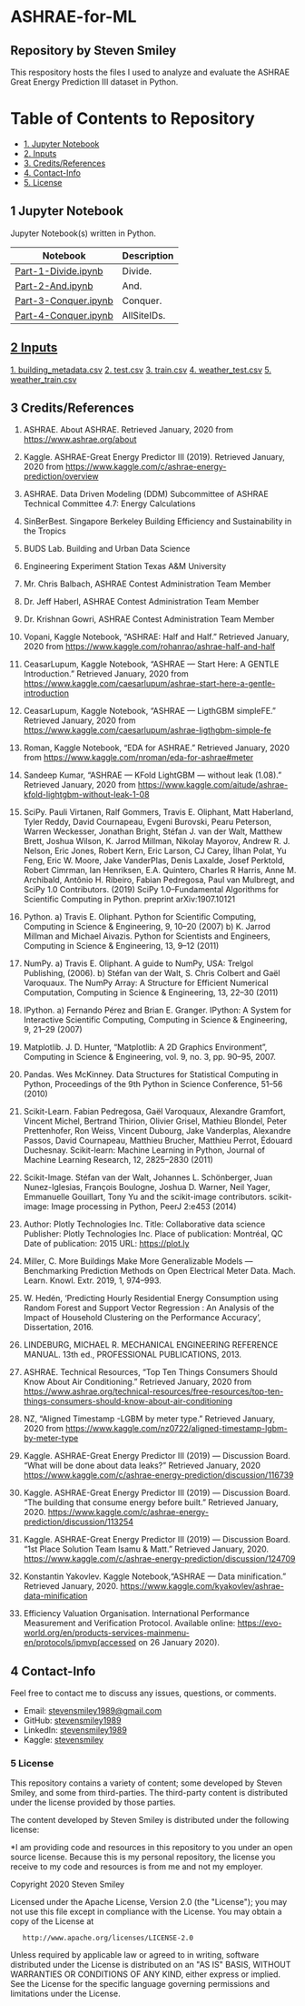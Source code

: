 # ASHRAE-for-ML
## Repository by Steven Smiley

This respository hosts the files I used to analyze and evaluate the ASHRAE Great Energy Prediction III dataset in Python. 


# Table of Contents to Repository 
* [1. Jupyter Notebook](#1)
* [2. Inputs](#2)
* [3. Credits/References](#3)
* [4. Contact-Info](#4)
* [5. License](#5)

## 1 Jupyter Notebook<a class="anchor" id="1"></a>
Jupyter Notebook(s) written in Python.

| Notebook | Description |
|--------------------------------------------------------------------------------------------------------------|-------------------------------------------------------------------------------------------------------------------------------------------------------------------|
| [Part-1-Divide.ipynb](https://nbviewer.jupyter.org/github/stevensmiley1989/ASHRAE-for-ML/blob/master/Part-1-Divide.ipynb) | Divide. |
| [Part-2-And.ipynb](https://nbviewer.jupyter.org/github/stevensmiley1989/ASHRAE-for-ML/blob/master/Part-2-And.ipynb) | And. |
| [Part-3-Conquer.ipynb](https://nbviewer.jupyter.org/github/stevensmiley1989/ASHRAE-for-ML/blob/master/Part-3-Conquer.ipynb) | Conquer. |
| [Part-4-Conquer.ipynb](https://github.com/stevensmiley1989/ASHRAE-for-ML/blob/master/Part-4-AllSiteIds.ipynb) | AllSiteIDs. |



## [2 Inputs](https://www.kaggle.com/c/ashrae-energy-prediction/data)<a class="anchor" id="2"></a>
[1. building_metadata.csv](https://www.kaggle.com/c/ashrae-energy-prediction/data)
[2. test.csv](https://www.kaggle.com/c/ashrae-energy-prediction/data)
[3. train.csv](https://www.kaggle.com/c/ashrae-energy-prediction/data)
[4. weather_test.csv](https://www.kaggle.com/c/ashrae-energy-prediction/data)
[5. weather_train.csv](https://www.kaggle.com/c/ashrae-energy-prediction/data)


## 3 Credits/References<a class="anchor" id="3"></a>

1.  ASHRAE. About ASHRAE. Retrieved January, 2020 from https://www.ashrae.org/about

2.  Kaggle. ASHRAE-Great Energy Predictor III (2019). Retrieved January, 2020 from https://www.kaggle.com/c/ashrae-energy-prediction/overview

3. ASHRAE. Data Driven Modeling (DDM) Subcommittee of ASHRAE Technical Committee 4.7: Energy Calculations

4. SinBerBest. Singapore Berkeley Building Efficiency and Sustainability in the Tropics

5. BUDS Lab. Building and Urban Data Science

6. Engineering Experiment Station Texas A&M University

7. Mr. Chris Balbach, ASHRAE Contest Administration Team Member

8. Dr. Jeff Haberl, ASHRAE Contest Administration Team Member

9. Dr. Krishnan Gowri, ASHRAE Contest Administration Team Member

10.  Vopani, Kaggle Notebook, “ASHRAE: Half and Half.” Retrieved January, 2020 from https://www.kaggle.com/rohanrao/ashrae-half-and-half

11. CeasarLupum, Kaggle Notebook, “ASHRAE — Start Here: A GENTLE Introduction.” Retrieved January, 2020 from https://www.kaggle.com/caesarlupum/ashrae-start-here-a-gentle-introduction

12. CeasarLupum, Kaggle Notebook, “ASHRAE — LigthGBM simpleFE.” Retrieved January, 2020 from https://www.kaggle.com/caesarlupum/ashrae-ligthgbm-simple-fe

13.  Roman, Kaggle Notebook, “EDA for ASHRAE.” Retrieved January, 2020 from https://www.kaggle.com/nroman/eda-for-ashrae#meter

14. Sandeep Kumar, “ASHRAE — KFold LightGBM — without leak (1.08).” Retrieved January, 2020 from https://www.kaggle.com/aitude/ashrae-kfold-lightgbm-without-leak-1-08

15. SciPy. Pauli Virtanen, Ralf Gommers, Travis E. Oliphant, Matt Haberland, Tyler Reddy, David Cournapeau, Evgeni Burovski, Pearu Peterson, Warren Weckesser, Jonathan Bright, Stéfan J. van der Walt, Matthew Brett, Joshua Wilson, K. Jarrod Millman, Nikolay Mayorov, Andrew R. J. Nelson, Eric Jones, Robert Kern, Eric Larson, CJ Carey, İlhan Polat, Yu Feng, Eric W. Moore, Jake VanderPlas, Denis Laxalde, Josef Perktold, Robert Cimrman, Ian Henriksen, E.A. Quintero, Charles R Harris, Anne M. Archibald, Antônio H. Ribeiro, Fabian Pedregosa, Paul van Mulbregt, and SciPy 1.0 Contributors. (2019) SciPy 1.0–Fundamental Algorithms for Scientific Computing in Python. preprint arXiv:1907.10121

16. Python. a) Travis E. Oliphant. Python for Scientific Computing, Computing in Science & Engineering, 9, 10–20 (2007) b) K. Jarrod Millman and Michael Aivazis. Python for Scientists and Engineers, Computing in Science & Engineering, 13, 9–12 (2011)

17. NumPy. a) Travis E. Oliphant. A guide to NumPy, USA: Trelgol Publishing, (2006). b) Stéfan van der Walt, S. Chris Colbert and Gaël Varoquaux. The NumPy Array: A Structure for Efficient Numerical Computation, Computing in Science & Engineering, 13, 22–30 (2011)

18. IPython. a) Fernando Pérez and Brian E. Granger. IPython: A System for Interactive Scientific Computing, Computing in Science & Engineering, 9, 21–29 (2007)

19. Matplotlib. J. D. Hunter, “Matplotlib: A 2D Graphics Environment”, Computing in Science & Engineering, vol. 9, no. 3, pp. 90–95, 2007.

20. Pandas. Wes McKinney. Data Structures for Statistical Computing in Python, Proceedings of the 9th Python in Science Conference, 51–56 (2010)

21. Scikit-Learn. Fabian Pedregosa, Gaël Varoquaux, Alexandre Gramfort, Vincent Michel, Bertrand Thirion, Olivier Grisel, Mathieu Blondel, Peter Prettenhofer, Ron Weiss, Vincent Dubourg, Jake Vanderplas, Alexandre Passos, David Cournapeau, Matthieu Brucher, Matthieu Perrot, Édouard Duchesnay. Scikit-learn: Machine Learning in Python, Journal of Machine Learning Research, 12, 2825–2830 (2011)

22. Scikit-Image. Stéfan van der Walt, Johannes L. Schönberger, Juan Nunez-Iglesias, François Boulogne, Joshua D. Warner, Neil Yager, Emmanuelle Gouillart, Tony Yu and the scikit-image contributors. scikit-image: Image processing in Python, PeerJ 2:e453 (2014)

23. Author: Plotly Technologies Inc. Title: Collaborative data science Publisher: Plotly Technologies Inc. Place of publication: Montréal, QC Date of publication: 2015 URL: https://plot.ly

24. Miller, C. More Buildings Make More Generalizable Models — Benchmarking Prediction Methods on Open Electrical Meter Data. Mach. Learn. Knowl. Extr. 2019, 1, 974–993.

25. W. Hedén, ‘Predicting Hourly Residential Energy Consumption using Random Forest and Support Vector Regression : An Analysis of the Impact of Household Clustering on the Performance Accuracy’, Dissertation, 2016.

26. LINDEBURG, MICHAEL R. MECHANICAL ENGINEERING REFERENCE MANUAL. 13th ed., PROFESSIONAL PUBLICATIONS, 2013.

27. ASHRAE. Technical Resources, “Top Ten Things Consumers Should Know About Air Conditioning.” Retrieved January, 2020 from https://www.ashrae.org/technical-resources/free-resources/top-ten-things-consumers-should-know-about-air-conditioning

28. NZ, “Aligned Timestamp -LGBM by meter type.” Retrieved January, 2020 from https://www.kaggle.com/nz0722/aligned-timestamp-lgbm-by-meter-type

29. Kaggle. ASHRAE-Great Energy Predictor III (2019) — Discussion Board. “What will be done about data leaks?” Retrieved January, 2020 https://www.kaggle.com/c/ashrae-energy-prediction/discussion/116739

30. Kaggle. ASHRAE-Great Energy Predictor III (2019) — Discussion Board. “The building that consume energy before built.” Retrieved January, 2020. https://www.kaggle.com/c/ashrae-energy-prediction/discussion/113254

31. Kaggle. ASHRAE-Great Energy Predictor III (2019) — Discussion Board. “1st Place Solution Team Isamu & Matt.” Retrieved January, 2020. https://www.kaggle.com/c/ashrae-energy-prediction/discussion/124709

32. Konstantin Yakovlev. Kaggle Notebook,“ASHRAE — Data minification.” Retrieved January, 2020. https://www.kaggle.com/kyakovlev/ashrae-data-minification

33. Efficiency Valuation Organisation. International Performance Measurement and Verification Protocol. Available online: https://evo-world.org/en/products-services-mainmenu-en/protocols/ipmvp(accessed on 26 January 2020).


## 4 Contact-Info<a class="anchor" id="4"></a>

Feel free to contact me to discuss any issues, questions, or comments.

* Email: [stevensmiley1989@gmail.com](mailto:stevensmiley1989@gmail.com)
* GitHub: [stevensmiley1989](https://github.com/stevensmiley1989)
* LinkedIn: [stevensmiley1989](https://www.linkedin.com/in/stevensmiley1989)
* Kaggle: [stevensmiley](https://www.kaggle.com/stevensmiley)

### 5 License <a class="anchor" id="5"></a>

This repository contains a variety of content; some developed by Steven Smiley, and some from third-parties.  The third-party content is distributed under the license provided by those parties.

The content developed by Steven Smiley is distributed under the following license:

*I am providing code and resources in this repository to you under an open source license.  Because this is my personal repository, the license you receive to my code and resources is from me and not my employer. 

   Copyright 2020 Steven Smiley

   Licensed under the Apache License, Version 2.0 (the "License");
   you may not use this file except in compliance with the License.
   You may obtain a copy of the License at

       http://www.apache.org/licenses/LICENSE-2.0

   Unless required by applicable law or agreed to in writing, software
   distributed under the License is distributed on an "AS IS" BASIS,
   WITHOUT WARRANTIES OR CONDITIONS OF ANY KIND, either express or implied.
   See the License for the specific language governing permissions and
   limitations under the License.
   

